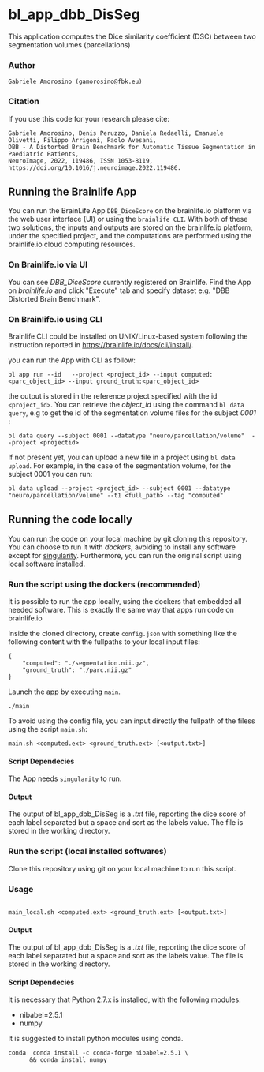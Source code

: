 # bl_app_dbb_DisSeg

This application computes the Dice similarity coefficient (DSC) between two segmentation volumes (parcellations)

### Author

    Gabriele Amorosino (gamorosino@fbk.eu)

    
### Citation

If you use this code for your research please cite:

```
Gabriele Amorosino, Denis Peruzzo, Daniela Redaelli, Emanuele Olivetti, Filippo Arrigoni, Paolo Avesani,
DBB - A Distorted Brain Benchmark for Automatic Tissue Segmentation in Paediatric Patients,
NeuroImage, 2022, 119486, ISSN 1053-8119, https://doi.org/10.1016/j.neuroimage.2022.119486.
```


## Running the Brainlife App


You can run the BrainLife App `DBB_DiceScore` on the brainlife.io platform via the web user interface (UI) or using the `brainlife CLI`.  With both of these two solutions, the inputs and outputs are stored on the brainlife.io platform, under the specified project, and the computations are performed using the brainlife.io cloud computing resources.


### On Brainlife.io via UI

You can see _DBB_DiceScore_ currently registered on Brainlife. Find the App on _brainlife.io_ and click "Execute" tab and specify dataset e.g. "DBB Distorted Brain Benchmark".

### On Brainlife.io using CLI

Brainlife CLI could be installed on UNIX/Linux-based system following the instruction reported in https://brainlife.io/docs/cli/install/.

you can run the App with CLI as follow:
```
bl app run --id   --project <project_id> --input computed:<parc_object_id> --input ground_truth:<parc_object_id> 
```
the output is stored in the reference project specified with the id ```<project_id>```. You can retrieve the _object_id_ using the command ```bl data query```, e.g to get the id of the segmentation volume files for the subject _0001_ :
```
bl data query --subject 0001 --datatype "neuro/parcellation/volume"  --project <projectid>
```

If not present yet, you can upload a new file in a project using ```bl data upload```. For example, in the case of the segmentation volume, for the subject 0001 you can run:
```
bl data upload --project <project_id> --subject 0001 --datatype "neuro/parcellation/volume" --t1 <full_path> --tag "computed"

```
## Running the code locally

You can run the code on your local machine by git cloning this repository. You can choose to run it with _dockers_, avoiding to install any software except for [singularity](https://sylabs.io/). Furthermore, you can run the original script using local software installed.

### Run the script using the dockers (recommended)

It is possible to run the app locally, using the dockers that embedded all needed software. This is exactly the same way that apps run code on brainlife.io

Inside the cloned directory, create `config.json` with something like the following content with the fullpaths to your local input files:
```
{   
    "computed": "./segmentation.nii.gz",
    "ground_truth": "./parc.nii.gz"
}
```

Launch the app by executing `main`.
```
./main
```
To avoid using the config file, you can input directly the fullpath of the filess using the script ```main.sh```:

```
main.sh <computed.ext> <ground_truth.ext> [<output.txt>]
```

#### Script Dependecies

The App needs   `singularity` to run.

#### Output

The output of bl_app_dbb_DisSeg is a _.txt_ file, reporting the dice score of each label separated but a space and sort as the labels value. The file is stored in the working directory.


### Run the script (local installed softwares) 

Clone this repository using git on your local machine to run this script.

### Usage


```

main_local.sh <computed.ext> <ground_truth.ext> [<output.txt>]

```

#### Output

The output of bl_app_dbb_DisSeg is a _.txt_ file, reporting the dice score of each label separated but a space and sort as the labels value. The file is stored in the working directory.


####  Script Dependecies

It is necessary that Python 2.7.x is installed, with the following modules:

* nibabel=2.5.1 
* numpy

It is suggested to install python modules using conda. 
```
conda  conda install -c conda-forge nibabel=2.5.1 \
      && conda install numpy
```